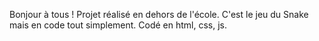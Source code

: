 Bonjour à tous !
Projet réalisé en dehors de l'école.
C'est le jeu du Snake mais en code tout simplement.
Codé en html, css, js.